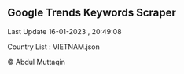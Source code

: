 

## Google Trends Keywords Scraper 
 
Last Update 16-01-2023 , 20:49:08

Country List :
VIETNAM.json



© Abdul Muttaqin 
